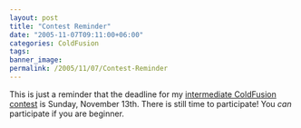 ```yaml
---
layout: post
title: "Contest Reminder"
date: "2005-11-07T09:11:00+06:00"
categories: ColdFusion 
tags: 
banner_image: 
permalink: /2005/11/07/Contest-Reminder
---
```


This is just a reminder that the deadline for my <a href="http://ray.camdenfamily.com/index.cfm/2005/10/30/Intermediate-ColdFusion-Contest">intermediate ColdFusion contest</a> is Sunday, November 13th. There is still time to participate! You <i>can</i> participate if you are beginner.
